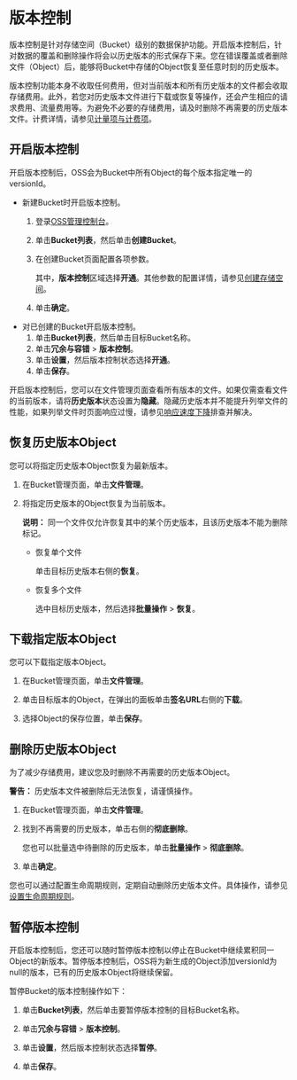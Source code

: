 # 版本控制

版本控制是针对存储空间（Bucket）级别的数据保护功能。开启版本控制后，针对数据的覆盖和删除操作将会以历史版本的形式保存下来。您在错误覆盖或者删除文件（Object）后，能够将Bucket中存储的Object恢复至任意时刻的历史版本。

版本控制功能本身不收取任何费用，但对当前版本和所有历史版本的文件都会收取存储费用。此外，若您对历史版本文件进行下载或恢复等操作，还会产生相应的请求费用、流量费用等。为避免不必要的存储费用，请及时删除不再需要的历史版本文件。计费详情，请参见[计量项与计费项](/intl.zh-CN/计量计费/计量项和计费项/概述.md)。

## 开启版本控制

开启版本控制后，OSS会为Bucket中所有Object的每个版本指定唯一的versionId。

-   新建Bucket时开启版本控制。
    1.  登录[OSS管理控制台](https://oss.console.aliyun.com/)。
    2.  单击**Bucket列表**，然后单击**创建Bucket**。
    3.  在创建Bucket页面配置各项参数。

        其中，**版本控制**区域选择**开通**。其他参数的配置详情，请参见[创建存储空间](/intl.zh-CN/控制台用户指南/存储空间管理/创建存储空间.md)。

    4.  单击**确定**。
-   对已创建的Bucket开启版本控制。
    1.  单击**Bucket列表**，然后单击目标Bucket名称。
    2.  单击**冗余与容错** \> **版本控制**。
    3.  单击**设置**，然后版本控制状态选择**开通**。
    4.  单击**保存**。

开启版本控制后，您可以在文件管理页面查看所有版本的文件。如果仅需查看文件的当前版本，请将**历史版本**状态设置为**隐藏**。隐藏历史版本并不能提升列举文件的性能，如果列举文件时页面响应过慢，请参见[响应速度下降](/intl.zh-CN/开发指南/数据安全/版本控制/常见问题.md)排查并解决。

## 恢复历史版本Object

您可以将指定历史版本Object恢复为最新版本。

1.  在Bucket管理页面，单击**文件管理**。

2.  将指定历史版本的Object恢复为当前版本。

    **说明：** 同一个文件仅允许恢复其中的某个历史版本，且该历史版本不能为删除标记。

    -   恢复单个文件

        单击目标历史版本右侧的**恢复**。

    -   恢复多个文件

        选中目标历史版本，然后选择**批量操作** \> **恢复**。


## 下载指定版本Object

您可以下载指定版本Object。

1.  在Bucket管理页面，单击**文件管理**。

2.  单击目标版本的Object，在弹出的面板单击**签名URL**右侧的**下载**。

3.  选择Object的保存位置，单击**保存**。


## 删除历史版本Object

为了减少存储费用，建议您及时删除不再需要的历史版本Object。

**警告：** 历史版本文件被删除后无法恢复，请谨慎操作。

1.  在Bucket管理页面，单击**文件管理**。

2.  找到不再需要的历史版本，单击右侧的**彻底删除**。

    您也可以批量选中待删除的历史版本，单击**批量操作** \> **彻底删除**。

3.  单击**确定**。


您也可以通过配置生命周期规则，定期自动删除历史版本文件。具体操作，请参见[设置生命周期规则](/intl.zh-CN/控制台用户指南/存储空间管理/基础设置/设置生命周期规则.md)。

## 暂停版本控制

开启版本控制后，您还可以随时暂停版本控制以停止在Bucket中继续累积同一Object的新版本。暂停版本控制后，OSS将为新生成的Object添加versionId为null的版本，已有的历史版本Object将继续保留。

暂停Bucket的版本控制操作如下：

1.  单击**Bucket列表**，然后单击要暂停版本控制的目标Bucket名称。

2.  单击**冗余与容错** \> **版本控制**。

3.  单击**设置**，然后版本控制状态选择**暂停**。

4.  单击**保存**。


